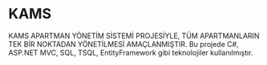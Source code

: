 # KAMS
KAMS APARTMAN YÖNETİM SİSTEMİ PROJESİYLE, TÜM APARTMANLARIN TEK BİR NOKTADAN YÖNETİLMESİ AMAÇLANMIŞTIR.
Bu projede C#, ASP.NET MVC, SQL, TSQL, EntityFramework gibi teknolojiler kullanılmıştır.
